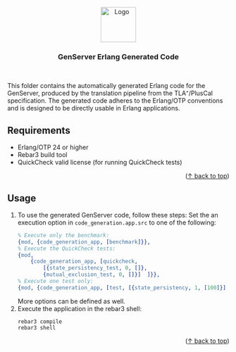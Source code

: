 <a id="readme-top"></a>
<div align="center">
  <a href="https://github.com/othneildrew/Best-README-Template">
    <img src="images/logo.png" alt="Logo" width="80" height="80">
  </a>
  <h3 align="center">GenServer Erlang Generated Code</h3>
<p><br /></p>
</div>

This folder contains the automatically generated Erlang code for the GenServer, produced by the translation pipeline from the TLA⁺/PlusCal specification. The generated code adheres to the Erlang/OTP conventions and is designed to be directly usable in Erlang applications.

## Requirements
- Erlang/OTP 24 or higher
- Rebar3 build tool
- QuickCheck valid license (for running QuickCheck tests)
<p align="right">(<a href="#readme-top">↑ back to top</a>)</p>

## Usage
1. To use the generated GenServer code, follow these steps:
Set the an execution option in ```code_generation.app.src``` to one of the following:
    ```erlang 
    % Execute only the benchmark:
    {mod, {code_generation_app, [benchmark]}},
    % Execute the QuickCheck tests:
    {mod, 
        {code_generation_app, [quickcheck, 
            [{state_persistency_test, 0, []}, 
            {mutual_exclusion_test, 0, []}]  ]}},
    % Execute one test only: 
    {mod, {code_generation_app, [test, [{state_persistency, 1, [100]}] ]}},
    ```
    More options can be defined as well. 
2. Execute the application in the rebar3 shell:
    ```shell
    rebar3 compile
    rebar3 shell
    ```
<p align="right">(<a href="#readme-top">↑ back to top</a>)</p>
